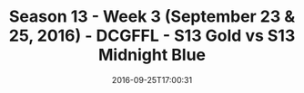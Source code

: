 ---
title: Season 13 - Week 3 (September 23 & 25, 2016) - DCGFFL - S13 Gold vs S13 Midnight
  Blue
teams-score:
- team: _teams/s13-gold.md
  score: 39
- team: _teams/s13-midnight-blue.md
  score: 19
mvp: A. Hines (Gold); L. Walton (Midnight)
game-ball: K. Daniel (Gold); J. Piferoen (Midnight)
season: 13
week: 3
date: '2016-09-25T17:00:31'
pageid: season-13-week-3-september-23-25-2016-4816-vs-4820
---